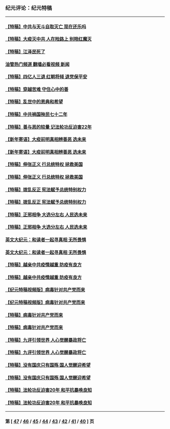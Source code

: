 ### 纪元评论：纪元特稿
---
#### [【特稿】中共与天斗自取灭亡 现在还乐吗](../../pages/nsc424/n13897482.md?04200330) 
#### [【特稿】大疫灭中共 人在险路上 别陪红魔灭](../../pages/nsc424/n13890697.md?04200330) 
#### [【特稿】江泽民死了](../../pages/nsc424/n13876300.md?04200330) 
#### [油管热门频道 翻墙必看视频 新闻](ok?04200330)
#### [【特稿】四亿人三退 红朝将倾 退党保平安](../../pages/nsc424/n13794378.md?04200330) 
#### [【特稿】穿越苦难 守住心中的善](../../pages/nsc424/n13784979.md?04200330) 
#### [【特稿】乱世中的恩典和希望](../../pages/nsc424/n13734687.md?04200330) 
#### [【特稿】中共祸国殃民七十二年](../../pages/nsc424/n13272607.md?04200330) 
#### [【特稿】善与恶的较量 记法轮功反迫害22年](../../pages/nsc424/n13086597.md?04200330) 
#### [【新年寄语】大疫前明真相辨善恶 选未来](../../pages/nsc424/n12660855.md?04200330) 
#### [【新年寄语】大疫前明真相辨善恶 选未来](../../pages/nsc424/n12660855.md?04200330) 
#### [【特稿】伸张正义 行总统特权 拯救美国](../../pages/nsc424/n12616806.md?04200330) 
#### [【特稿】伸张正义 行总统特权 拯救美国](../../pages/nsc424/n12616806.md?04200330) 
#### [【特稿】拨乱反正 宪法赋予总统特别权力](../../pages/nsc424/n12598306.md?04200330) 
#### [【特稿】拨乱反正 宪法赋予总统特别权力](../../pages/nsc424/n12598306.md?04200330) 
#### [【特稿】正邪相争 大选分左右 人民选未来](../../pages/nsc424/n12545208.md?04200330) 
#### [【特稿】正邪相争 大选分左右 人民选未来](../../pages/nsc424/n12545208.md?04200330) 
#### [英文大纪元：和读者一起寻真相 无所畏惧](../../pages/nsc424/n12542027.md?04200330) 
#### [英文大纪元：和读者一起寻真相 无所畏惧](../../pages/nsc424/n12542027.md?04200330) 
#### [【特稿】越亲中共疫情越重 防疫有良方](../../pages/nsc424/n12042989.md?04200330) 
#### [【特稿】越亲中共疫情越重 防疫有良方](../../pages/nsc424/n12042989.md?04200330) 
#### [【纪元特稿视频版】病毒针对共产党而来](../../pages/nsc424/n11977328.md?04200330) 
#### [【纪元特稿视频版】病毒针对共产党而来](../../pages/nsc424/n11977328.md?04200330) 
#### [【特稿】病毒针对共产党而来](../../pages/nsc424/n11928818.md?04200330) 
#### [【特稿】病毒针对共产党而来](../../pages/nsc424/n11928818.md?04200330) 
#### [【特稿】九评引领世界 人心觉醒暴政将亡](../../pages/nsc424/n11660496.md?04200330) 
#### [【特稿】九评引领世界 人心觉醒暴政将亡](../../pages/nsc424/n11660496.md?04200330) 
#### [【特稿】没有国庆只有国殇 国人觉醒迎希望](../../pages/nsc424/n11549354.md?04200330) 
#### [【特稿】没有国庆只有国殇 国人觉醒迎希望](../../pages/nsc424/n11549354.md?04200330) 
#### [【特稿】法轮功反迫害20年 和平抗暴唤良知](../../pages/nsc424/n11389135.md?04200330) 
#### [【特稿】法轮功反迫害20年 和平抗暴唤良知](../../pages/nsc424/n11389135.md?04200330) 

---
#### 第 [ [47](./47.md?04200330) / [46](./46.md?04200330) / [45](./45.md?04200330) / [44](./44.md?04200330) / [43](./43.md?04200330) / [42](./42.md?04200330) / [41](./41.md?04200330) / [40](./40.md?04200330) ] 页
